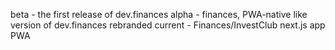 beta - the first release of dev.finances
alpha - finances, PWA-native like version of dev.finances rebranded
current - Finances/InvestClub next.js app PWA
